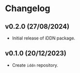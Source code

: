 # Changelog

<!--next-version-placeholder-->

## v0.2.0 (27/08/2024)

- Initial release of iDDN package.

## v0.1.0 (20/12/2023)

- Create `iddn` repository.
